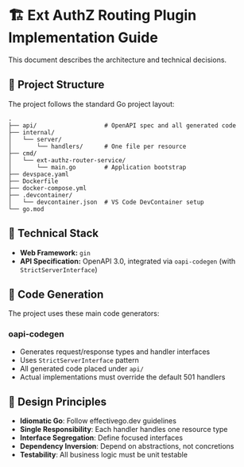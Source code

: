 # 🏗️ Ext AuthZ Routing Plugin Implementation Guide

This document describes the architecture and technical decisions.

## 📁 Project Structure

The project follows the standard Go project layout:

```
.
├── api/                   # OpenAPI spec and all generated code
├── internal/
│   └── server/
│       └── handlers/      # One file per resource
├── cmd/
│   └── ext-authz-router-service/
│       └── main.go        # Application bootstrap
├── devspace.yaml
├── Dockerfile
├── docker-compose.yml
├── .devcontainer/
│   └── devcontainer.json  # VS Code DevContainer setup
└── go.mod
```

## 🔧 Technical Stack

* **Web Framework:** `gin`
* **API Specification:** OpenAPI 3.0, integrated via `oapi-codegen` (with `StrictServerInterface`)

## 🔧 Code Generation

The project uses these main code generators:

### oapi-codegen
- Generates request/response types and handler interfaces
- Uses `StrictServerInterface` pattern
- All generated code placed under `api/`
- Actual implementations must override the default 501 handlers

## 🎯 Design Principles

* **Idiomatic Go**: Follow effectivego.dev guidelines
* **Single Responsibility**: Each handler handles one resource type
* **Interface Segregation**: Define focused interfaces
* **Dependency Inversion**: Depend on abstractions, not concretions
* **Testability**: All business logic must be unit testable
